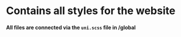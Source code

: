 # Contains all styles for the website

#### All files are connected via the `uni.scss` file in <b>/global</b>